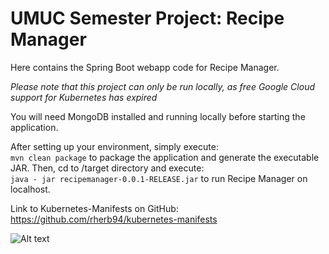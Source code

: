 # UMUC Semester Project: Recipe Manager 

Here contains the Spring Boot webapp code for Recipe Manager. 

*Please note that this project can only be run locally, as free Google Cloud support for Kubernetes has expired*

You will need MongoDB installed and running locally before starting the application. 

After setting up your environment, simply execute:  
`mvn clean package`  to package the application and generate the executable JAR. 
Then, cd to /target directory and execute:  
`java - jar recipemanager-0.0.1-RELEASE.jar` to run Recipe Manager on localhost. 


Link to Kubernetes-Manifests on GitHub: https://github.com/rherb94/kubernetes-manifests

![Alt text](/resources/static/images/Recipe-Manager.png?raw=true "Recipe-Manager")



